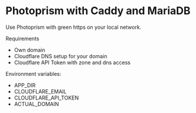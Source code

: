 # Photoprism with Caddy and MariaDB

Use Photoprism with green https on your local network.

Requirements
 - Own domain
 - Cloudflare DNS setup for your domain
 - Cloudflare API Token with zone and dns access

Environment variables:

 - APP_DIR
 - CLOUDFLARE_EMAIL
 - CLOUDFLARE_API_TOKEN
 - ACTUAL_DOMAIN